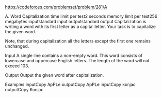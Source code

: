 https://codeforces.com/problemset/problem/281/A

A. Word Capitalization
time limit per test2 seconds
memory limit per test256 megabytes
inputstandard input
outputstandard output
Capitalization is writing a word with its first letter as a capital letter. Your task is to capitalize the given word.

Note, that during capitalization all the letters except the first one remains unchanged.

Input
A single line contains a non-empty word. This word consists of lowercase and uppercase English letters. The length of the word will not exceed 103.

Output
Output the given word after capitalization.

Examples
inputCopy
ApPLe
outputCopy
ApPLe
inputCopy
konjac
outputCopy
Konjac


